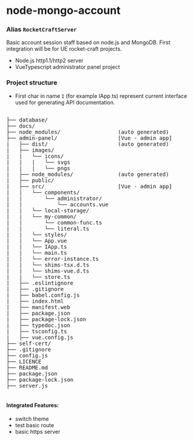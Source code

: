 
# node-mongo-account
### Alias `RocketCraftServer`

Basic account session staff based on node.js and MongoDB.
First integration will be for UE rocket-craft projects.

 - Node.js http1.1/http2 server
 - VueTypescript administrator panel project


### Project structure ###

 - First char in name `I` (for example IApp.ts) represent 
   current interface used for generating API documentation.

<pre>

├── database/ 
├── docs/  
├── node_modules/                  (auto generated)
├── admin-panel/                   [Vue - admin app]
|   ├── dist/                      (auto generated)
|   ├── images/
|   |   └── icons/
|   |   |   └── svgs
|   |   |   └── pngs
|   ├── node_modules/              (auto generated)
|   ├── public/  
|   ├── src/                       [Vue - admin app]
|   |   └── components/            
|   |       └── administrator/
|   |           └── accounts.vue
|   |   └── local-storage/
|   |   └── my-common/
|   |       └── common-func.ts
|   |       └── literal.ts
|   |   └── styles/
|   |   └── App.vue
|   |   └── IApp.ts
|   |   └── main.ts
|   |   └── error-instance.ts
|   |   └── shims-tsx.d.ts
|   |   └── shims-vue.d.ts
|   |   └── store.ts
|   ├── .eslintignore
|   ├── .gitignore
|   ├── babel.config.js
|   ├── index.html
|   ├── manifest.web
|   ├── package.json
|   ├── package-lock.json
|   ├── typedoc.json
|   ├── tsconfig.ts
|   ├── vue.config.js
├── self-cert/
├── .gitignore  
├── config.js  
├── LICENCE
├── README.md
├── package.json
├── package-lock.json
├── server.js

</pre>

#### Integrated Features:

 - switch theme
 - test basic route
 - basic https server
 